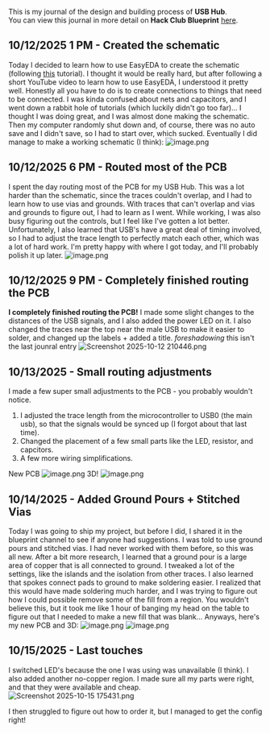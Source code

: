<!--
  ===================    !!READ THIS NOTICE!!   ====================
  DO NOT edit this file manually. Your changes WILL BE OVERWRITTEN!
  This journal is auto generated and updated by Hack Club Blueprint.
  To edit this file, please edit your journal entries on Blueprint.
  ==================================================================
-->

This is my journal of the design and building process of **USB Hub**.  
You can view this journal in more detail on **Hack Club Blueprint** [here](https://blueprint.hackclub.com/projects/451).


## 10/12/2025 1 PM - Created the schematic  

Today I decided to learn how to use EasyEDA to create the schematic (following [this](https://jams.hackclub.com/batch/usb-hub) tutorial). I thought it would be really hard, but after following a short YouTube video to learn how to use EasyEDA, I understood it pretty well. Honestly all you have to do is to create connections to things that need to be connected. I was kinda confused about nets and capacitors, and I went down a rabbit hole of tutorials (which luckily didn't go too far)...
I thought I was doing great, and I was almost done making the schematic. Then my computer randomly shut down and, of course, there was no auto save and I didn't save, so I had to start over, which sucked.
Eventually I did manage to make a working schematic (I think):
![image.png](https://blueprint.hackclub.com/user-attachments/blobs/proxy/eyJfcmFpbHMiOnsiZGF0YSI6MTg1MywicHVyIjoiYmxvYl9pZCJ9fQ==--b39d750eada835ab91be1b55123c28c189de9e2a/image.png)
  

## 10/12/2025 6 PM - Routed most of the PCB  

I spent the day routing most of the PCB for my USB Hub. This was a lot harder than the schematic, since the traces couldn't overlap, and I had to learn how to use vias and grounds. With traces that can't overlap and vias and grounds to figure out, I had to learn as I went. While working, I was also busy figuring out the controls, but I feel like I've gotten a lot better.
Unfortunately, I also learned that USB's have a great deal of timing involved, so I had to adjust the trace length to perfectly match each other, which was a lot of hard work.
I'm pretty happy with where I got today, and I'll probably polish it up later.
![image.png](https://blueprint.hackclub.com/user-attachments/blobs/proxy/eyJfcmFpbHMiOnsiZGF0YSI6MTkwMywicHVyIjoiYmxvYl9pZCJ9fQ==--2115beb0cada3249e4186ef6f30b6cb92de52bea/image.png)
  

## 10/12/2025 9 PM - Completely finished routing the PCB  

**I completely finished routing the PCB!**
I made some slight changes to the distances of the USB signals, and I also added the power LED on it. I also changed the traces near the top near the male USB to make it easier to solder, and changed up the labels + added a title.
*foreshadowing* this isn't the last jounral entry
![Screenshot 2025-10-12 210446.png](https://blueprint.hackclub.com/user-attachments/blobs/proxy/eyJfcmFpbHMiOnsiZGF0YSI6MTkzMywicHVyIjoiYmxvYl9pZCJ9fQ==--80347edb6919184fef6f8c4e2d44e06ca39576dc/Screenshot%202025-10-12%20210446.png)
  

## 10/13/2025 - Small routing adjustments  

I made a few super small adjustments to the PCB - you probably wouldn't notice.
1. I adjusted the trace length from the microcontroller to USB0 (the main usb), so that the signals would be synced up (I forgot about that last time).
2. Changed the placement of a few small parts like the LED, resistor, and capcitors.
3. A few more wiring simplifications.

New PCB
![image.png](https://blueprint.hackclub.com/user-attachments/blobs/proxy/eyJfcmFpbHMiOnsiZGF0YSI6MjEzMCwicHVyIjoiYmxvYl9pZCJ9fQ==--e0c6dc681f4520e62fd458b505f8bce2bef34c26/image.png)
3D!
![image.png](https://blueprint.hackclub.com/user-attachments/blobs/proxy/eyJfcmFpbHMiOnsiZGF0YSI6MjEzMSwicHVyIjoiYmxvYl9pZCJ9fQ==--d495be19605945c0dd6853b8731d87aaa73a55b5/image.png)

  

## 10/14/2025 - Added Ground Pours + Stitched Vias  

Today I was going to ship my project, but before I did, I shared it in the blueprint channel to see if anyone had suggestions. I was told to use ground pours and stitched vias. I had never worked with them before, so this was all new.
After a bit more research, I learned that a ground pour is a large area of copper that is all connected to ground.
I tweaked a lot of the settings, like the islands and the isolation from other traces. I also learned that spokes connect pads to ground to make soldering easier.
I realized that this would have made soldering much harder, and I was trying to figure out how I could possible remove some of the fill from a region. You wouldn't believe this, but it took me like 1 hour of banging my head on the table to figure out that I needed to make a new fill that was blank...
Anyways, here's my new PCB and 3D:
![image.png](https://blueprint.hackclub.com/user-attachments/blobs/proxy/eyJfcmFpbHMiOnsiZGF0YSI6MjI2OCwicHVyIjoiYmxvYl9pZCJ9fQ==--6af6eea30f3bb55a2e0e235d7340267c9cd6c036/image.png)
![image.png](https://blueprint.hackclub.com/user-attachments/blobs/proxy/eyJfcmFpbHMiOnsiZGF0YSI6MjI2OSwicHVyIjoiYmxvYl9pZCJ9fQ==--aeead0d1bd87a88dcdd706bd64834a2c7d00b76d/image.png)
  

## 10/15/2025 - Last touches  

I switched LED's because the one I was using was unavailable (I think). I also added another no-copper region. I made sure all my parts were right, and that they were available and cheap.
![Screenshot 2025-10-15 175431.png](https://blueprint.hackclub.com/user-attachments/blobs/proxy/eyJfcmFpbHMiOnsiZGF0YSI6MjQxMiwicHVyIjoiYmxvYl9pZCJ9fQ==--6d173fd1e55a4125b8b13cc857fdb42456a5d371/Screenshot%202025-10-15%20175431.png)

I then struggled to figure out how to order it, but I managed to get the config right!  

